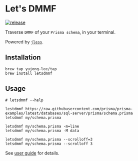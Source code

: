 # Let's DMMF
[![release](https://github.com/yujong-lee/letsdmmf/actions/workflows/ci.yml/badge.svg)](https://github.com/yujong-lee/letsdmmf/actions/workflows/ci.yml)

Traverse `DMMF` of your `Prisma schema`, in your terminal.

Powered by [`jless`](https://github.com/PaulJuliusMartinez/jless).

## Installation
```shell
brew tap yujong-lee/tap
brew install letsdmmf
```

## Usage

```shell
# letsdmmf --help

lestdmmf https://raw.githubusercontent.com/prisma/prisma-examples/latest/databases/sql-server/prisma/schema.prisma 
letsdmmf my/schema.prisma

letsdmmf my/schema.prisma -m=line
letsdmmf my/schema.prisma -M data

letsdmmf my/schema.prisma --scrolloff=3
letsdmmf my/schema.prisma --scrolloff 3

```
See [user guide](https://jless.io/user-guide.html) for details.
